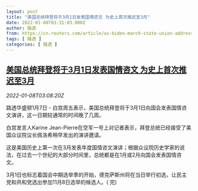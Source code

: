 ```yaml
---
layout: post
title: "美国总统拜登将于3月1日发表国情咨文 为史上首次推迟至3月"
date: 2022-01-08T03:31:03.000Z
author: 路透
from: https://cn.reuters.com/article/us-biden-march-state-union-address-0107-idCNKBS2JI01W
tags: [ 路透 ]
categories: [ 路透 ]
---
```

<!--1641612663000-->
[美国总统拜登将于3月1日发表国情咨文 为史上首次推迟至3月](https://cn.reuters.com/article/us-biden-march-state-union-address-0107-idCNKBS2JI01W)
------

<div>
<div><i>2022-01-08T03:08:20Z</i></div><p>路透华盛顿1月7日 - 白宫周五表示，美国总统拜登将于3月1日向国会发表国情咨文演讲，这一日期较通常的时间晚了几周。</p><p>白宫发言人Karine Jean-Pierre在空军一号上对记者表示，拜登总统已经接受了美国众议院议长佩洛希稍早发出的演讲邀请。</p><p>这是美国历史上第一次在3月发表年度国情咨文演讲；根据众议院历史学家的说法，在过去一个世纪的大部分时间里，总统都是在1月或2月向国会发表国情咨文。</p><p>3月1日也标志着国会中期选举季的开始，德克萨斯州将在当日举行初选，让民主党和共和党选出参加11月8日选举的候选人。( 完)</p>
</div>
